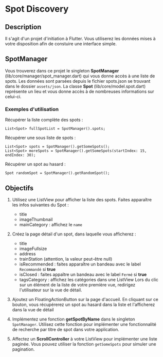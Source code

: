 # Spot Discovery
## Description
Il s'agit d'un projet d'initiation à Flutter.
Vous utiliserez les données mises à votre disposition afin de constuire une interface simple.

## SpotManager
Vous trouverez dans ce projet le singleton **SpotManager** (lib/core/manager/spot_manager.dart) qui vous donne accès à une liste de spots.
Les données sont parsées depuis le fichier spots.json se trouvant dans le dossier `assets/json`.
La classe **Spot** (lib/core/model.spot.dart) représente un lieu et vous donne accès à de nombreuses informations sur celui-ci.

### Exemples d'utilisation
Récupérer la liste complète des spots :
```
List<Spot> fullSpotList = SpotManager().spots;
```

Récupérer une sous liste de spots :
```
List<Spot> spots = SpotManager().getSomeSpots();
List<Spot> moreSpots = SpotManager().getSomeSpots(startIndex: 15, endIndex: 30);
```

Récupérer un spot au hasard :
```
Spot randomSpot = SpotManager().getRandomSpot();
```

## Objectifs
1. Utilisez une ListView pour afficher la liste des spots. Faites apparaître les infos suivantes du Spot :
    - title
    - imageThumbnail
    - mainCategory : affichez  le `name`

2. Créez la page détail d'un spot, dans laquelle vous afficherez :
    - title
    - imageFullsize
    - address
    - trainStation (attention, la valeur peut-être null)
    - isRecommended : faites apparaître un bandeau avec le label `Recommandé` si **true**
    - isClosed : faites appaître un bandeau avec le label `Fermé` si **true**
    - tagsCategory : affichez les catégories dans une ListView
Lors du clic sur un élément de la liste de votre première vue, redirigez l'utilisateur sur la vue de détail.

3. Ajoutez un FloatingActionButton sur la page d'accueil.
En cliquant sur ce bouton, vous récupérerez un spot au hasard dans la liste et l'afficherez dans la vue de détail

4. Implémentez une fonction **getSpotByName** dans le singleton `SpotManager`.
Utilisez cette fonction pour implémenter une fonctionnalité de recherche par titre de spot dans votre application.

5. Affectez un **ScrollController** à votre ListView pour implémenter une liste paginée.
Vous pouvez utiliser la fonction `getSomeSpots` pour simuler une pagination.
